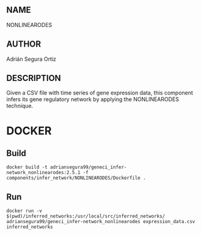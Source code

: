 ## NAME

NONLINEARODES

## AUTHOR

Adrián Segura Ortiz

## DESCRIPTION

Given a CSV file with time series of gene expression data, this component infers its gene regulatory network by applying the NONLINEARODES technique.

# DOCKER

## Build

```
docker build -t adriansegura99/geneci_infer-network_nonlinearodes:2.5.1 -f components/infer_network/NONLINEARODES/Dockerfile .
```

## Run

```
docker run -v $(pwd)/inferred_networks:/usr/local/src/inferred_networks/ adriansegura99/geneci_infer-network_nonlinearodes expression_data.csv inferred_networks
```

